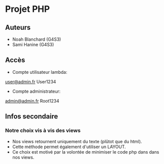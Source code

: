 # Projet PHP

## Auteurs

* Noah Blanchard (G4S3)
* Sami Hanine (G4S3)

## Accès

* Compte utilisateur lambda:

user@admin.fr
User1234

* Compte administrateur:

admin@admin.fr
Root1234

## Infos secondaire

### Notre choix vis à vis des views

* Nos views retournent uniquement du texte (plûtot que du html).
* Cette méthode permet également d'utiliser un LAYOUT.
* Ce choix est motivé par la volontée de minimiser le code php dans dans nos views.
